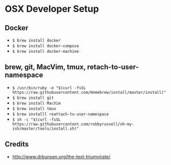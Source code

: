 # OSX Developer Setup

## Docker
- `$ brew install docker`
- `$ brew install docker-compose`
- `$ brew install docker-machine`

## brew, git, MacVim, tmux, retach-to-user-namespace
- `$ /usr/bin/ruby -e "$(curl -fsSL https://raw.githubusercontent.com/Homebrew/install/master/install)"`
- `$ brew install git`
- `$ brew install MacVim`
- `$ brew install tmux`
- `$ brew installl reattach-to-user-namespace`
- `$ sh -c "$(curl -fsSL https://raw.githubusercontent.com/robbyrussell/oh-my-zsh/master/tools/install.sh)"`

## Credits
- http://www.drbunsen.org/the-text-triumvirate/
